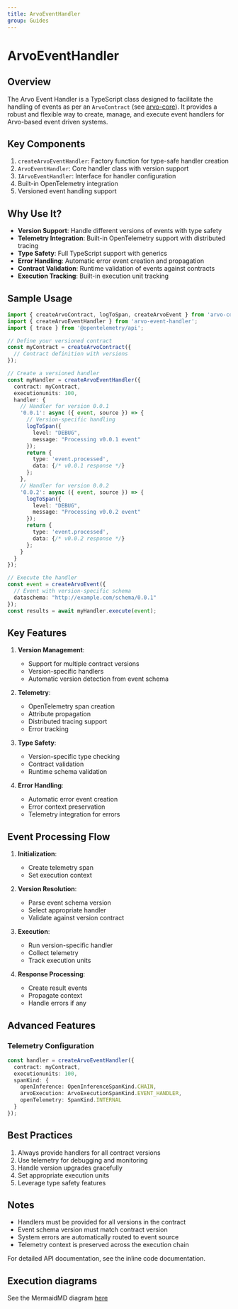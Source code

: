 ```yaml
---
title: ArvoEventHandler
group: Guides
---
```


# ArvoEventHandler

## Overview

The Arvo Event Handler is a TypeScript class designed to facilitate the handling of events as per an `ArvoContract` (see [arvo-core](https://saadahmad123.github.io/arvo-core/documents/ArvoContract.html)). It provides a robust and flexible way to create, manage, and execute event handlers for Arvo-based event driven systems.

## Key Components

1. `createArvoEventHandler`: Factory function for type-safe handler creation
2. `ArvoEventHandler`: Core handler class with version support
3. `IArvoEventHandler`: Interface for handler configuration
4. Built-in OpenTelemetry integration
5. Versioned event handling support

## Why Use It?

- **Version Support**: Handle different versions of events with type safety
- **Telemetry Integration**: Built-in OpenTelemetry support with distributed tracing
- **Type Safety**: Full TypeScript support with generics
- **Error Handling**: Automatic error event creation and propagation
- **Contract Validation**: Runtime validation of events against contracts
- **Execution Tracking**: Built-in execution unit tracking

## Sample Usage

```typescript
import { createArvoContract, logToSpan, createArvoEvent } from 'arvo-core';
import { createArvoEventHandler } from 'arvo-event-handler';
import { trace } from '@opentelemetry/api';

// Define your versioned contract
const myContract = createArvoContract({
  // Contract definition with versions
});

// Create a versioned handler
const myHandler = createArvoEventHandler({
  contract: myContract,
  executionunits: 100,
  handler: {
    // Handler for version 0.0.1
    '0.0.1': async ({ event, source }) => {
      // Version-specific handling
      logToSpan({
        level: "DEBUG",
        message: "Processing v0.0.1 event"
      });
      return {
        type: 'event.processed',
        data: {/* v0.0.1 response */}
      };
    },
    // Handler for version 0.0.2
    '0.0.2': async ({ event, source }) => {
      logToSpan({
        level: "DEBUG",
        message: "Processing v0.0.2 event"
      });
      return {
        type: 'event.processed',
        data: {/* v0.0.2 response */}
      };
    }
  }
});

// Execute the handler
const event = createArvoEvent({
  // Event with version-specific schema
  dataschema: "http://example.com/schema/0.0.1"
});
const results = await myHandler.execute(event);
```

## Key Features

1. **Version Management**:
   - Support for multiple contract versions
   - Version-specific handlers
   - Automatic version detection from event schema

2. **Telemetry**:
   - OpenTelemetry span creation
   - Attribute propagation
   - Distributed tracing support
   - Error tracking

3. **Type Safety**:
   - Version-specific type checking
   - Contract validation
   - Runtime schema validation

4. **Error Handling**:
   - Automatic error event creation
   - Error context preservation
   - Telemetry integration for errors

## Event Processing Flow

1. **Initialization**:
   - Create telemetry span
   - Set execution context

2. **Version Resolution**:
   - Parse event schema version
   - Select appropriate handler
   - Validate against version contract

3. **Execution**:
   - Run version-specific handler
   - Collect telemetry
   - Track execution units

4. **Response Processing**:
   - Create result events
   - Propagate context
   - Handle errors if any

## Advanced Features

### Telemetry Configuration
```typescript
const handler = createArvoEventHandler({
  contract: myContract,
  executionunits: 100,
  spanKind: {
    openInference: OpenInferenceSpanKind.CHAIN,
    arvoExecution: ArvoExecutionSpanKind.EVENT_HANDLER,
    openTelemetry: SpanKind.INTERNAL
  }
});
```

## Best Practices

1. Always provide handlers for all contract versions
2. Use telemetry for debugging and monitoring
3. Handle version upgrades gracefully
4. Set appropriate execution units
5. Leverage type safety features

## Notes

- Handlers must be provided for all versions in the contract
- Event schema version must match contract version
- System errors are automatically routed to event source
- Telemetry context is preserved across the execution chain

For detailed API documentation, see the inline code documentation.
## Execution diagrams

See the MermaidMD diagram [here](https://github.com/SaadAhmad123/arvo-event-handler/tree/main/src/ArvoEventHandler/ExecutionDiagrams.md)

